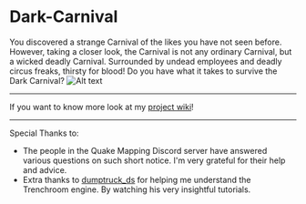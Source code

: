 # Dark-Carnival
You discovered a strange Carnival of the likes you have not seen before. However, taking a closer look, the Carnival is not any ordinary Carnival, but a wicked deadly Carnival. Surrounded by undead employees and deadly circus freaks, thirsty for blood! Do you have what it takes to survive the Dark Carnival?
 ![ Alt text](ezgif.com-gif-maker.gif)
***
If you want to know more look at my [project wiki](https://github.com/epicLeo2101/Dark-Carnival/wiki)! 
***
Special Thanks to:
 - The people in the Quake Mapping Discord server have answered various questions on such short notice. I'm very grateful for their help and advice. 
 - Extra thanks to [dumptruck_ds](https://www.youtube.com/@dumptruckds) for helping me understand the Trenchroom engine. By watching his very insightful tutorials.
